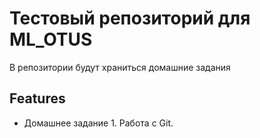 # Тестовый репозиторий для ML_OTUS
В репозитории будут храниться домашние задания

## Features
* Домашнее задание 1. Работа с Git.